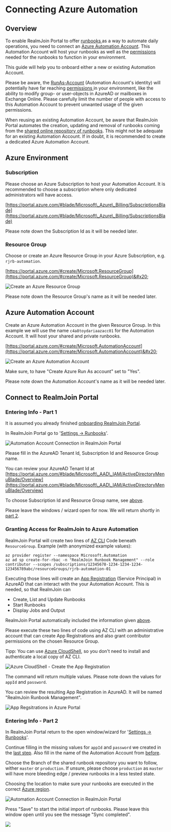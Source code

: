 # Connecting Azure Automation

## Overview

To enable RealmJoin Portal to offer [runbooks ](broken-reference)as a way to automate daily operations, you need to connect an [Azure Automation Account](https://azure.microsoft.com/en-us/services/automation/). This Automation Account will host your runbooks as well as the [permissions](../runbooks/azure-ad-roles-and-permissions.md) needed for the runbooks to function in your environment.

This guide will help you to onboard either a new or existing Automation Account.

Please be aware, the [RunAs-Account](https://docs.microsoft.com/en-us/azure/automation/create-run-as-account) (Automation Account's identity) will potentially have far reaching [permissions ](../runbooks/azure-ad-roles-and-permissions.md)in your environment, like the ability to modify group- or user-objects in AzureAD or mailboxes in Exchange Online. Please carefully limit the number of people with access to this Automation Account to prevent unwanted usage of the given permissions.

When reusing an existing Automation Account, be aware that RealmJoin Portal automates the creation, updating and removal of runbooks coming from the [shared online repository of runbooks](https://github.com/realmjoin/realmjoin-runbooks). This might not be adequate for an existing Automation Account. If in doubt, it is recommended to create a dedicated Azure Automation Account.

## Azure Environment

### Subscription

Please choose an Azure Subscription to host your Automation Account. It is recommended to choose a subscription where only dedicated administrators will have access.

[https://portal.azure.com/#blade/Microsoft\_Azure\_Billing/SubscriptionsBlade](https://portal.azure.com/#blade/Microsoft\_Azure\_Billing/SubscriptionsBlade)

Please note down the Subscription Id as it will be needed later.

### Resource Group

Choose or create an Azure Resource Group in your Azure Subscription, e.g. `rjrb-automation`.

[https://portal.azure.com/#create/Microsoft.ResourceGroup](https://portal.azure.com/#create/Microsoft.ResourceGroup)&#x20;

![Create an Azure Resource Group](<../.gitbook/assets/image (7) (1) (1).png>)

Please note down the Resource Group's name as it will be needed later.

## Azure Automation Account <a href="#user-content-azure-automation-account" id="user-content-azure-automation-account"></a>

Create an Azure Automation Account in the given Resource Group. In this example we will use the name `c4a8toydariaazacc01` for the Automation Account. It will host your shared and private runbooks.

[https://portal.azure.com/#create/Microsoft.AutomationAccount](https://portal.azure.com/#create/Microsoft.AutomationAccount)&#x20;

![Create an Azure Automation Account](https://dev.azure.com/c4a8/508e625f-6172-4534-b31e-a05ed53d9768/\_apis/git/repositories/f846934d-7f2f-42ae-a15a-6d20ceb0f586/Items?path=/.attachments/image-f7b89790-de1d-4afb-a951-ac601b465ca8.png\&download=false\&resolveLfs=true&%24format=octetStream\&api-version=5.0-preview.1\&sanitize=true\&versionDescriptor.version=wikiMaster)

Make sure, to have "Create Azure Run As account" set to "Yes".

Please note down the Automation Account's name as it will be needed later.

## Connect to RealmJoin Portal

### Entering Info - Part 1

It is assumed you already finished [onboarding RealmJoin Portal](onboarding-realmjoin-portal.md).

In RealmJoin Portal go to '[Settings -> Runbooks](https://portal.realmjoin.com/settings/runbooks-configuration)'.

![Automation Account Connection in RealmJoin Portal](<../.gitbook/assets/image (1) (1) (1) (1).png>)

Please fill in the AzureAD Tenant Id, Subscription Id and Resource Group name.

You can review your AzureAD Tenant Id at [https://portal.azure.com/#blade/Microsoft\_AAD\_IAM/ActiveDirectoryMenuBlade/Overview](https://portal.azure.com/#blade/Microsoft\_AAD\_IAM/ActiveDirectoryMenuBlade/Overview)

To choose Subscription Id and Resource Group name, see [above](connecting-azure-automation.md#subscription-and-resource-group).&#x20;

Please leave the windows / wizard open for now. We will return shortly in [part 2](connecting-azure-automation.md#entering-info-part-2).

### Granting Access for RealmJoin to Azure Automation

RealmJoin Portal will create two lines of [AZ CLI](https://docs.microsoft.com/en-us/cli/azure/what-is-azure-cli) Code beneath `ResourceGroup`. Example (with anonymized example values):

```
az provider register --namespace Microsoft.Automation
az ad sp create-for-rbac -n "RealmJoin Runbook Management" --role contributor --scopes /subscriptions/12345678-1234-1234-1234-123456789abc/resourceGroups/rjrb-automation-01
```

Executing those lines will create an [App Registration](https://docs.microsoft.com/en-us/azure/active-directory/develop/app-objects-and-service-principals) (Service Principal) in AzureAD that can interact with the your Automation Account. This is needed, so that RealmJoin can&#x20;

* Create, List and Update Runbooks
* Start Runbooks
* Display Jobs and Output

RealmJoin Portal automatically included the information given [above](connecting-azure-automation.md#entering-info-part-1).&#x20;

Please execute these two lines of code using AZ CLI with an administrative account that can create App Registrations and also grant contributor permissions on the chosen Resource Group.

Tipp: You can use [Azure CloudShell](https://docs.microsoft.com/en-us/azure/cloud-shell/overview), so you don't need to install and authenticate a local copy of AZ CLI.

![Azure CloudShell - Create the App Registration](<../.gitbook/assets/image (4) (1).png>)

The command will return multiple values. Please note down the values for `appId` and `password`.&#x20;

You can review the resulting App Registration in AzureAD. It will be named "RealmJoin Runbook Management".

![App Regsitrations in Azure Portal](<../.gitbook/assets/image (3) (1) (1).png>)

### Entering Info - Part 2

In RealmJoin Portal return to the open window/wizard for '[Settings -> Runbooks](https://portal.realmjoin.com/settings/runbooks-configuration)'.

Continue filling in the missing values for `appId` and `password` we created in the [last step](connecting-azure-automation.md#granting-access-for-realmjoin-to-azure-automation). Also fill in the name of the Automation Account from [before](connecting-azure-automation.md#user-content-azure-automation-account).

Choose the Branch of the shared runbook repository you want to follow, wither `master` or `production`. If unsure, please choose `production` as `master` will have more bleeding edge / preview runbooks in a less tested state.

Choosing the location to make sure your runbooks are executed in the correct [Azure region](https://docs.microsoft.com/en-us/azure/availability-zones/az-overview).

![Automation Account Connection in RealmJoin Portal](<../.gitbook/assets/image (9) (1) (1).png>)

Press "Save" to start the initial import of runbooks. Please leave this window open until you see the message "Sync completed".

![](<../.gitbook/assets/image (5) (1) (1).png>)
